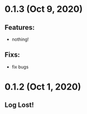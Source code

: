 0.1.3 (Oct 9, 2020)
======
Features:
------
* nothing!

Fixs:
------
* fix bugs

0.1.2 (Oct 1, 2020)
======
Log Lost!
------